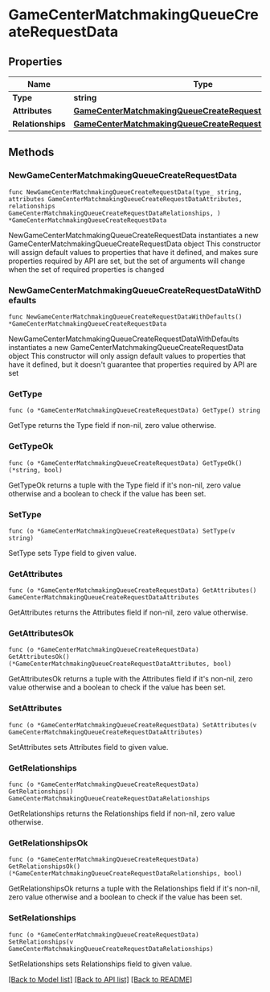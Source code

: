 # GameCenterMatchmakingQueueCreateRequestData

## Properties

Name | Type | Description | Notes
------------ | ------------- | ------------- | -------------
**Type** | **string** |  | 
**Attributes** | [**GameCenterMatchmakingQueueCreateRequestDataAttributes**](GameCenterMatchmakingQueueCreateRequestDataAttributes.md) |  | 
**Relationships** | [**GameCenterMatchmakingQueueCreateRequestDataRelationships**](GameCenterMatchmakingQueueCreateRequestDataRelationships.md) |  | 

## Methods

### NewGameCenterMatchmakingQueueCreateRequestData

`func NewGameCenterMatchmakingQueueCreateRequestData(type_ string, attributes GameCenterMatchmakingQueueCreateRequestDataAttributes, relationships GameCenterMatchmakingQueueCreateRequestDataRelationships, ) *GameCenterMatchmakingQueueCreateRequestData`

NewGameCenterMatchmakingQueueCreateRequestData instantiates a new GameCenterMatchmakingQueueCreateRequestData object
This constructor will assign default values to properties that have it defined,
and makes sure properties required by API are set, but the set of arguments
will change when the set of required properties is changed

### NewGameCenterMatchmakingQueueCreateRequestDataWithDefaults

`func NewGameCenterMatchmakingQueueCreateRequestDataWithDefaults() *GameCenterMatchmakingQueueCreateRequestData`

NewGameCenterMatchmakingQueueCreateRequestDataWithDefaults instantiates a new GameCenterMatchmakingQueueCreateRequestData object
This constructor will only assign default values to properties that have it defined,
but it doesn't guarantee that properties required by API are set

### GetType

`func (o *GameCenterMatchmakingQueueCreateRequestData) GetType() string`

GetType returns the Type field if non-nil, zero value otherwise.

### GetTypeOk

`func (o *GameCenterMatchmakingQueueCreateRequestData) GetTypeOk() (*string, bool)`

GetTypeOk returns a tuple with the Type field if it's non-nil, zero value otherwise
and a boolean to check if the value has been set.

### SetType

`func (o *GameCenterMatchmakingQueueCreateRequestData) SetType(v string)`

SetType sets Type field to given value.


### GetAttributes

`func (o *GameCenterMatchmakingQueueCreateRequestData) GetAttributes() GameCenterMatchmakingQueueCreateRequestDataAttributes`

GetAttributes returns the Attributes field if non-nil, zero value otherwise.

### GetAttributesOk

`func (o *GameCenterMatchmakingQueueCreateRequestData) GetAttributesOk() (*GameCenterMatchmakingQueueCreateRequestDataAttributes, bool)`

GetAttributesOk returns a tuple with the Attributes field if it's non-nil, zero value otherwise
and a boolean to check if the value has been set.

### SetAttributes

`func (o *GameCenterMatchmakingQueueCreateRequestData) SetAttributes(v GameCenterMatchmakingQueueCreateRequestDataAttributes)`

SetAttributes sets Attributes field to given value.


### GetRelationships

`func (o *GameCenterMatchmakingQueueCreateRequestData) GetRelationships() GameCenterMatchmakingQueueCreateRequestDataRelationships`

GetRelationships returns the Relationships field if non-nil, zero value otherwise.

### GetRelationshipsOk

`func (o *GameCenterMatchmakingQueueCreateRequestData) GetRelationshipsOk() (*GameCenterMatchmakingQueueCreateRequestDataRelationships, bool)`

GetRelationshipsOk returns a tuple with the Relationships field if it's non-nil, zero value otherwise
and a boolean to check if the value has been set.

### SetRelationships

`func (o *GameCenterMatchmakingQueueCreateRequestData) SetRelationships(v GameCenterMatchmakingQueueCreateRequestDataRelationships)`

SetRelationships sets Relationships field to given value.



[[Back to Model list]](../README.md#documentation-for-models) [[Back to API list]](../README.md#documentation-for-api-endpoints) [[Back to README]](../README.md)


